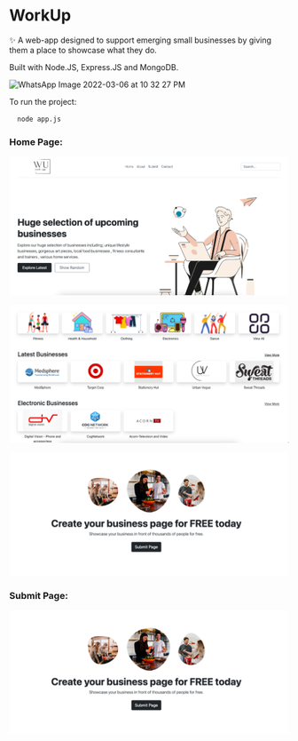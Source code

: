 # WorkUp
✨ A web-app designed to support emerging small businesses by giving them a place to showcase what they do.

Built with Node.JS, Express.JS and MongoDB.

![WhatsApp Image 2022-03-06 at 10 32 27 PM](https://github.com/pujjj/WorkUp/assets/97466150/239f0cf9-ba70-474b-a586-57f8e0a89f94)



To run the project:

```bash
  node app.js
```

### Home Page:

![[Images/home1.jpeg]](https://github.com/pujjj/WorkUp/blob/main/Images/home1.jpeg)

![](https://github.com/pujjj/WorkUp/blob/main/Images/home2.png)

![](https://github.com/pujjj/WorkUp/blob/main/Images/home3.png)

### Submit Page:
![](https://github.com/pujjj/WorkUp/blob/main/Images/home3.png)
